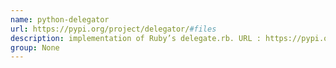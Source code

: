 ```yaml
---
name: python-delegator
url: https://pypi.org/project/delegator/#files
description: implementation of Ruby’s delegate.rb. URL : https://pypi.org/project/delegator/#files Groups : None
group: None
---
```

